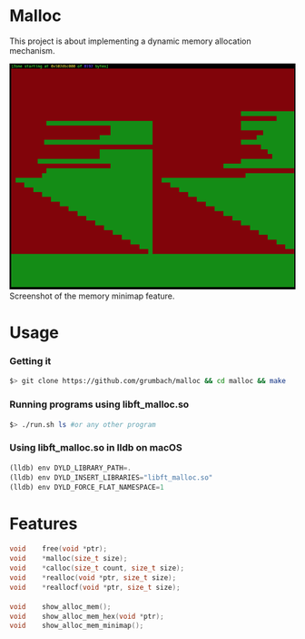# Malloc

This project is about implementing a dynamic memory allocation mechanism.

<img src="./minimap.png"/>
Screenshot of the memory minimap feature.

# Usage

### Getting it

```bash
$> git clone https://github.com/grumbach/malloc && cd malloc && make
```

### Running programs using libft_malloc.so

```bash
$> ./run.sh ls #or any other program
```

### Using libft_malloc.so in lldb on macOS

```js
(lldb) env DYLD_LIBRARY_PATH=.
(lldb) env DYLD_INSERT_LIBRARIES="libft_malloc.so"
(lldb) env DYLD_FORCE_FLAT_NAMESPACE=1
```

# Features

```c
void	free(void *ptr);
void	*malloc(size_t size);
void	*calloc(size_t count, size_t size);
void	*realloc(void *ptr, size_t size);
void	*reallocf(void *ptr, size_t size);

void	show_alloc_mem();
void	show_alloc_mem_hex(void *ptr);
void	show_alloc_mem_minimap();
```
